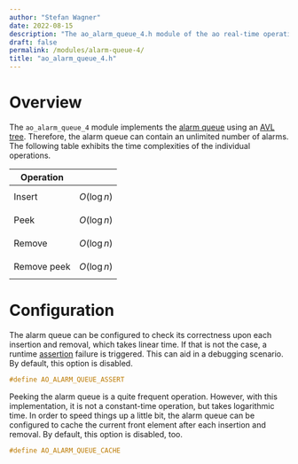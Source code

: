 ```yaml
---
author: "Stefan Wagner"
date: 2022-08-15
description: "The ao_alarm_queue_4.h module of the ao real-time operating system."
draft: false
permalink: /modules/alarm-queue-4/
title: "ao_alarm_queue_4.h"
---
```


# Overview

The `ao_alarm_queue_4` module implements the [alarm queue](../alarm-queue.md) using an [AVL tree](../avl-trees.md). Therefore, the alarm queue can contain an unlimited number of alarms. The following table exhibits the time complexities of the individual operations.

| Operation | |
|-----------|-|
| Insert | $$O(\log n)$$ |
| Peek | $$O(\log n)$$ |
| Remove | $$O(\log n)$$ |
| Remove peek | $$O(\log n)$$ |

# Configuration

The alarm queue can be configured to check its correctness upon each insertion and removal, which takes linear time. If that is not the case, a runtime [assertion](../assertions.md) failure is triggered. This can aid in a debugging scenario. By default, this option is disabled.

```c
#define AO_ALARM_QUEUE_ASSERT
```

Peeking the alarm queue is a quite frequent operation. However, with this implementation, it is not a constant-time operation, but takes logarithmic time. In order to speed things up a little bit, the alarm queue can be configured to cache the current front element after each insertion and removal. By default, this option is disabled, too.

```c
#define AO_ALARM_QUEUE_CACHE
```
